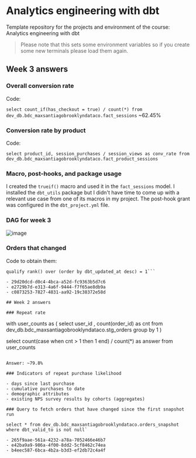 # Analytics engineering with dbt

Template repository for the projects and environment of the course: Analytics engineering with dbt

> Please note that this sets some environment variables so if you create some new terminals please load them again.
## Week 3 answers

### Overall conversion rate
Code:

```select count_if(has_checkout = true) / count(*) from dev_db.bdc_maxsantiagobrooklyndataco.fact_sessions```
~62.45%

### Conversion rate by product
Code:

```select product_id, session_purchases / session_views as conv_rate from dev_db.bdc_maxsantiagobrooklyndataco.fact_product_sessions```

### Macro, post-hooks, and package usage

I created the `trueif()` macro and used it in the `fact_sessions` model. I installed the `dbt_utils` package but I didn't have time to come up with a relevant use case from one of its macros in my project. The post-hook grant was configured in the `dbt_project.yml` file.

### DAG for week 3
![image](https://storage.googleapis.com/openscreenshot/K%2FZ%2FQ/RMMTgyQZK.png)

### Orders that changed
Code to obtain them:
```select order_id from dev_db.bdc_maxsantiagobrooklyndataco.orders_snapshot
qualify rank() over (order by dbt_updated_at desc) = 1```

- 29d20dcd-d0c4-4bca-a52d-fc9363b5d7c6
- e2729b7d-e313-4a6f-9444-f7f65ae8db9a
- c0873253-7827-4831-aa92-19c38372e58d

## Week 2 answers

### Repeat rate
```
with 
    user_counts as (
        select 
            user_id
            , count(order_id) as cnt
        from dev_db.bdc_maxsantiagobrooklyndataco.stg_orders
        group by 1
    )

select
    count(case when cnt > 1 then 1 end) / count(*) as answer
from user_counts
```

Answer: ~79.8%

### Indicators of repeat purchase likelihood

- days since last purchase
- cumulative purchases to date
- demographic attributes
- existing NPS survey results by cohorts (aggregates)

### Query to fetch orders that have changed since the first snapshot run

select * from dev_db.bdc_maxsantiagobrooklyndataco.orders_snapshot where dbt_valid_to is not null`

- 265f9aae-561a-4232-a78a-7052466e46b7
- e42ba9a9-986a-4f00-8dd2-5cf8462c74ea
- b4eec587-6bca-4b2a-b3d3-ef2db72c4a4f

